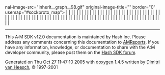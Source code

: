 nal-image-src="inherit__graph__98.gif" original-image-title="" border="0" usemap="#sockproto_map"></span> |
| <span class="image placeholder" original-image-src="inherit__graph__99.gif" original-image-title="" border="0" usemap="#SplitPatch_map"></span> |
| <span class="image placeholder" original-image-src="inherit__graph__100.gif" original-image-title="" border="0" usemap="#StreamBOOL_map"></span> |
| <span class="image placeholder" original-image-src="inherit__graph__101.gif" original-image-title="" border="0" usemap="#StreamError_map"></span> |
| <span class="image placeholder" original-image-src="inherit__graph__102.gif" original-image-title="" border="0" usemap="#String_map"></span> |
| <span class="image placeholder" original-image-src="inherit__graph__103.gif" original-image-title="" border="0" usemap="#StringList_map"></span> |
| <span class="image placeholder" original-image-src="inherit__graph__104.gif" original-image-title="" border="0" usemap="#tagHH__AKLINK_map"></span> |
| <span class="image placeholder" original-image-src="inherit__graph__105.gif" original-image-title="" border="0" usemap="#tagHH__ENUM__CAT_map"></span> |
| <span class="image placeholder" original-image-src="inherit__graph__106.gif" original-image-title="" border="0" usemap="#tagHH__ENUM__IT_map"></span> |
| <span class="image placeholder" original-image-src="inherit__graph__107.gif" original-image-title="" border="0" usemap="#tagHH__FTS__QUERY_map"></span> |
| <span class="image placeholder" original-image-src="inherit__graph__108.gif" original-image-title="" border="0" usemap="#tagHH__POPUP_map"></span> |
| <span class="image placeholder" original-image-src="inherit__graph__109.gif" original-image-title="" border="0" usemap="#tagHH__SET__INFOTYPE_map"></span> |
| <span class="image placeholder" original-image-src="inherit__graph__110.gif" original-image-title="" border="0" usemap="#tagHH__WINTYPE_map"></span> |
| <span class="image placeholder" original-image-src="inherit__graph__111.gif" original-image-title="" border="0" usemap="#tagHHN__NOTIFY_map"></span> |
| <span class="image placeholder" original-image-src="inherit__graph__112.gif" original-image-title="" border="0" usemap="#tagHHNTRACK_map"></span> |
| <span class="image placeholder" original-image-src="inherit__graph__113.gif" original-image-title="" border="0" usemap="#Time_map"></span> |
| <span class="image placeholder" original-image-src="inherit__graph__114.gif" original-image-title="" border="0" usemap="#TimeHasp_map"></span> |
| <span class="image placeholder" original-image-src="inherit__graph__115.gif" original-image-title="" border="0" usemap="#TimehaspDate_map"></span> |
| <span class="image placeholder" original-image-src="inherit__graph__116.gif" original-image-title="" border="0" usemap="#TimehaspTime_map"></span> |
| <span class="image placeholder" original-image-src="inherit__graph__117.gif" original-image-title="" border="0" usemap="#TimeLineRect_map"></span> |
| <span class="image placeholder" original-image-src="inherit__graph__118.gif" original-image-title="" border="0" usemap="#TimeLineSelection_map"></span> |
| <span class="image placeholder" original-image-src="inherit__graph__119.gif" original-image-title="" border="0" usemap="#TimeRange_map"></span> |
| <span class="image placeholder" original-image-src="inherit__graph__120.gif" original-image-title="" border="0" usemap="#TQAClip_map"></span> |
| <span class="image placeholder" original-image-src="inherit__graph__121.gif" original-image-title="" border="0" usemap="#TQADevice_map"></span> |
| <span class="image placeholder" original-image-src="inherit__graph__122.gif" original-image-title="" border="0" usemap="#TQADeviceMemory_map"></span> |
| <span class="image placeholder" original-image-src="inherit__graph__123.gif" original-image-title="" border="0" usemap="#TQADrawContext_map"></span> |
| <span class="image placeholder" original-image-src="inherit__graph__124.gif" original-image-title="" border="0" usemap="#TQAImage_map"></span> |
| <span class="image placeholder" original-image-src="inherit__graph__125.gif" original-image-title="" border="0" usemap="#TQAIndexedTriangle_map"></span> |
| <span class="image placeholder" original-image-src="inherit__graph__126.gif" original-image-title="" border="0" usemap="#TQANoticeMethod_map"></span> |
| <span class="image placeholder" original-image-src="inherit__graph__127.gif" original-image-title="" border="0" usemap="#TQAPlatformClip_map"></span> |
| <span class="image placeholder" original-image-src="inherit__graph__128.gif" original-image-title="" border="0" usemap="#TQAPlatformDevice_map"></span> |
| <span class="image placeholder" original-image-src="inherit__graph__129.gif" original-image-title="" border="0" usemap="#TQARect_map"></span> |
| <span class="image placeholder" original-image-src="inherit__graph__130.gif" original-image-title="" border="0" usemap="#TQAVGouraud_map"></span> |
| <span class="image placeholder" original-image-src="inherit__graph__131.gif" original-image-title="" border="0" usemap="#TQAVTexture_map"></span> |
| <span class="image placeholder" original-image-src="inherit__graph__132.gif" original-image-title="" border="0" usemap="#TSQ_map"></span> |
| <span class="image placeholder" original-image-src="inherit__graph__133.gif" original-image-title="" border="0" usemap="#TSR_map"></span> |
| <span class="image placeholder" original-image-src="inherit__graph__134.gif" original-image-title="" border="0" usemap="#TypeInfoArray_map"></span> |
| <span class="image placeholder" original-image-src="inherit__graph__135.gif" original-image-title="" border="0" usemap="#UDCollection_3_01TYPE_00_01ARG__TYPE_01_4_map"></span> |
| <span class="image placeholder" original-image-src="inherit__graph__136.gif" original-image-title="" border="0" usemap="#Vector_map"></span> |
| <span class="image placeholder" original-image-src="inherit__graph__137.gif" original-image-title="" border="0" usemap="#Vector2_map"></span> |
| <span class="image placeholder" original-image-src="inherit__graph__138.gif" original-image-title="" border="0" usemap="#Vector4_map"></span> |
| <span class="image placeholder" original-image-src="inherit__graph__139.gif" original-image-title="" border="0" usemap="#VectorCollection_map"></span> |
| <span class="image placeholder" original-image-src="inherit__graph__140.gif" original-image-title="" border="0" usemap="#VertexInfo_map"></span> |
| <span class="image placeholder" original-image-src="inherit__graph__141.gif" original-image-title="" border="0" usemap="#VolBuf_map"></span> |
| <span class="image placeholder" original-image-src="inherit__graph__142.gif" original-image-title="" border="0" usemap="#WSAData_map"></span> |
| <span class="image placeholder" original-image-src="inherit__graph__143.gif" original-image-title="" border="0" usemap="#xComConfig_map"></span> |
| <span class="image placeholder" original-image-src="inherit__graph__144.gif" original-image-title="" border="0" usemap="#YAByte_map"></span> |
| <span class="image placeholder" original-image-src="inherit__graph__145.gif" original-image-title="" border="0" usemap="#YAFloat_map"></span> |
| <span class="image placeholder" original-image-src="inherit__graph__146.gif" original-image-title="" border="0" usemap="#YAHalf_map"></span> |

------------------------------------------------------------------------

<span class="small">This A:M SDK v12.0 documentation is maintained by Hash Inc. Please address any comments concerning this documentation to [AMReports](http://www.hash.com/reports). If you have any information, knowledge, or documentation to share with the A:M developer community, please post them on the [Hash SDK forum](http://www.hash.com/forums/index.php?showforum=11).</span>

Generated on Thu Oct 27 11:47:10 2005 with [<span class="image placeholder" original-image-src="doxygen.png" original-image-title="" height="45" width="100" align="middle" border="0">doxygen</span>](http://www.doxygen.org/index.html) 1.4.5 written by [Dimitri van Heesch](mailto:dimitri@stack.nl), © 1997-2001
